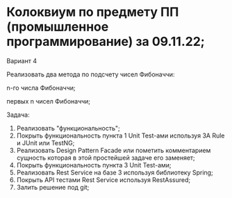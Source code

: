 # Колоквиум по предмету ПП (промышленное программирование) за 09.11.22;
Вариант 4

Реализовать два метода по подсчету чисел Фибоначчи:

  n-го числа Фибоначчи;
  
  первых n чисел Фибоначчи;
  
Задача:
1) Реализовать "функциональность";
2) Покрыть функциональность пункта 1 Unit Test-ами используя 3A Rule и JUnit или TestNG;
3) Реализовать Design Pattern Facade или пометить комментарием сущность которая в этой простейшей задаче его заменяет;
4) Покрыть функциональность пункта 3 Unit Test-ами;
5) Реализовать Rest Service на базе 3 используя библиотеку Spring;
6) Покрыть API тестами Rest Service используя RestAssured;
7) Залить решение под git;
